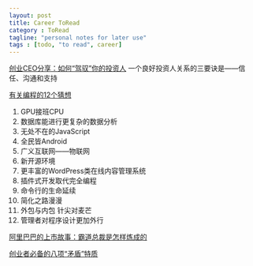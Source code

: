 ```yaml
---
layout: post
title: Career ToRead
category : ToRead
tagline: "personal notes for later use"
tags : [todo, "to read", career]
---
```


[创业CEO分享：如何“驾驭”你的投资人](http://www.iteye.com/news/29474)
一个良好投资人关系的三要诀是——信任、沟通和支持

[有关编程的12个猜想](http://www.iteye.com/news/29498)
1. GPU接班CPU
2. 数据库能进行更复杂的数据分析
3. 无处不在的JavaScript
4. 全民皆Android 
5. 广义互联网——物联网
6. 新开源环境
7. 更丰富的WordPress类在线内容管理系统
8. 插件式开发取代完全编程  
9. 命令行的生命延续
10. 简化之路漫漫
11. 外包与内包 针尖对麦芒
12. 管理者对程序设计更加外行


[阿里巴巴的上市故事：霸道总裁是怎样炼成的](http://www.36kr.com/p/215464.html)

[创业者必备的八项“矛盾”特质](http://www.36kr.com/p/215490.html)










